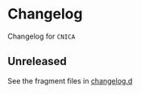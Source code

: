 <!-- markdownlint-disable MD024 -->
<!-- markdownlint-disable MD013 -->
<!-- prettier-ignore-start -->
# Changelog

Changelog for `CNICA`

## Unreleased

[changelog.d]: https://github.com/Ivancic91/CNICA/tree/main/changelog.d

See the fragment files in [changelog.d]
<!-- prettier-ignore-end -->

<!-- markdownlint-enable MD013 -->

<!-- scriv-insert-here -->
